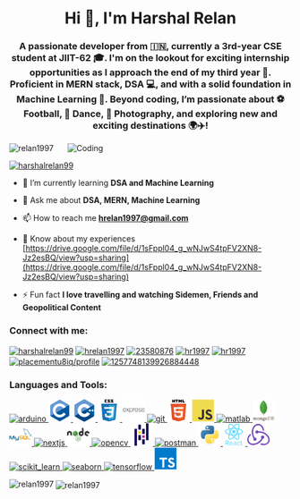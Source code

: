 <h1 align="center">Hi 👋, I'm Harshal Relan</h1>
<h3 align="center">A passionate developer from 🇮🇳, currently a 3rd-year CSE student at JIIT-62 🎓. I'm on the lookout for exciting internship opportunities as I approach the end of my third year 💼. Proficient in MERN stack, DSA 💻, and with a solid foundation in Machine Learning 🤖. Beyond coding, I’m passionate about ⚽ Football, 💃 Dance, 📸 Photography, and exploring new and exciting destinations 🌍✈️!</h3>
<img align='right' alt='Coding' width='400' src='https://media4.giphy.com/media/v1.Y2lkPTc5MGI3NjExc2g4YTg0eHlweDNzOXM5bW51OTZkbWN6a3JiaXllOTF4M3BpZzh0YSZlcD12MV9pbnRlcm5hbF9naWZfYnlfaWQmY3Q9cw/fwbzI2kV3Qrlpkh59e/giphy.webp'>

<p align="left"> <img src="https://komarev.com/ghpvc/?username=relan1997&label=Profile%20views&color=0e75b6&style=flat" alt="relan1997" /> </p>

<p align="left"> <a href="https://twitter.com/harshalrelan99" target="blank"><img src="https://img.shields.io/twitter/follow/harshalrelan99?logo=twitter&style=for-the-badge" alt="harshalrelan99" /></a> </p>

- 🌱 I’m currently learning **DSA and Machine Learning**

- 💬 Ask me about **DSA, MERN, Machine Learning**

- 📫 How to reach me **hrelan1997@gmail.com**

- 📄 Know about my experiences [https://drive.google.com/file/d/1sFppl04_g_wNJwS4tpFV2XN8-Jz2esBQ/view?usp=sharing](https://drive.google.com/file/d/1sFppl04_g_wNJwS4tpFV2XN8-Jz2esBQ/view?usp=sharing)

- ⚡ Fun fact **I love travelling and watching Sidemen, Friends and Geopolitical Content**

<h3 align="left">Connect with me:</h3>
<p align="left">
<a href="https://twitter.com/harshalrelan99" target="blank"><img align="center" src="https://raw.githubusercontent.com/rahuldkjain/github-profile-readme-generator/master/src/images/icons/Social/twitter.svg" alt="harshalrelan99" height="30" width="40" /></a>
<a href="https://linkedin.com/in/hrelan1997" target="blank"><img align="center" src="https://raw.githubusercontent.com/rahuldkjain/github-profile-readme-generator/master/src/images/icons/Social/linked-in-alt.svg" alt="hrelan1997" height="30" width="40" /></a>
<a href="https://stackoverflow.com/users/23580876" target="blank"><img align="center" src="https://raw.githubusercontent.com/rahuldkjain/github-profile-readme-generator/master/src/images/icons/Social/stack-overflow.svg" alt="23580876" height="30" width="40" /></a>
<a href="https://codeforces.com/profile/hr1997" target="blank"><img align="center" src="https://raw.githubusercontent.com/rahuldkjain/github-profile-readme-generator/master/src/images/icons/Social/codeforces.svg" alt="hr1997" height="30" width="40" /></a>
<a href="https://www.leetcode.com/hr1997" target="blank"><img align="center" src="https://raw.githubusercontent.com/rahuldkjain/github-profile-readme-generator/master/src/images/icons/Social/leet-code.svg" alt="hr1997" height="30" width="40" /></a>
<a href="https://auth.geeksforgeeks.org/user/placementu8iq/profile" target="blank"><img align="center" src="https://raw.githubusercontent.com/rahuldkjain/github-profile-readme-generator/master/src/images/icons/Social/geeks-for-geeks.svg" alt="placementu8iq/profile" height="30" width="40" /></a>
<a href="https://discord.gg/1257748139926884448" target="blank"><img align="center" src="https://raw.githubusercontent.com/rahuldkjain/github-profile-readme-generator/master/src/images/icons/Social/discord.svg" alt="1257748139926884448" height="30" width="40" /></a>
</p>

<h3 align="left">Languages and Tools:</h3>
<p align="left"> <a href="https://www.arduino.cc/" target="_blank" rel="noreferrer"> <img src="https://cdn.worldvectorlogo.com/logos/arduino-1.svg" alt="arduino" width="40" height="40"/> </a> <a href="https://www.cprogramming.com/" target="_blank" rel="noreferrer"> <img src="https://raw.githubusercontent.com/devicons/devicon/master/icons/c/c-original.svg" alt="c" width="40" height="40"/> </a> <a href="https://www.w3schools.com/cpp/" target="_blank" rel="noreferrer"> <img src="https://raw.githubusercontent.com/devicons/devicon/master/icons/cplusplus/cplusplus-original.svg" alt="cplusplus" width="40" height="40"/> </a> <a href="https://www.w3schools.com/css/" target="_blank" rel="noreferrer"> <img src="https://raw.githubusercontent.com/devicons/devicon/master/icons/css3/css3-original-wordmark.svg" alt="css3" width="40" height="40"/> </a> <a href="https://expressjs.com" target="_blank" rel="noreferrer"> <img src="https://raw.githubusercontent.com/devicons/devicon/master/icons/express/express-original-wordmark.svg" alt="express" width="40" height="40"/> </a> <a href="https://git-scm.com/" target="_blank" rel="noreferrer"> <img src="https://www.vectorlogo.zone/logos/git-scm/git-scm-icon.svg" alt="git" width="40" height="40"/> </a> <a href="https://www.w3.org/html/" target="_blank" rel="noreferrer"> <img src="https://raw.githubusercontent.com/devicons/devicon/master/icons/html5/html5-original-wordmark.svg" alt="html5" width="40" height="40"/> </a> <a href="https://developer.mozilla.org/en-US/docs/Web/JavaScript" target="_blank" rel="noreferrer"> <img src="https://raw.githubusercontent.com/devicons/devicon/master/icons/javascript/javascript-original.svg" alt="javascript" width="40" height="40"/> </a> <a href="https://www.mathworks.com/" target="_blank" rel="noreferrer"> <img src="https://upload.wikimedia.org/wikipedia/commons/2/21/Matlab_Logo.png" alt="matlab" width="40" height="40"/> </a> <a href="https://www.mongodb.com/" target="_blank" rel="noreferrer"> <img src="https://raw.githubusercontent.com/devicons/devicon/master/icons/mongodb/mongodb-original-wordmark.svg" alt="mongodb" width="40" height="40"/> </a> <a href="https://www.mysql.com/" target="_blank" rel="noreferrer"> <img src="https://raw.githubusercontent.com/devicons/devicon/master/icons/mysql/mysql-original-wordmark.svg" alt="mysql" width="40" height="40"/> </a> <a href="https://nextjs.org/" target="_blank" rel="noreferrer"> <img src="https://cdn.worldvectorlogo.com/logos/nextjs-2.svg" alt="nextjs" width="40" height="40"/> </a> <a href="https://nodejs.org" target="_blank" rel="noreferrer"> <img src="https://raw.githubusercontent.com/devicons/devicon/master/icons/nodejs/nodejs-original-wordmark.svg" alt="nodejs" width="40" height="40"/> </a> <a href="https://opencv.org/" target="_blank" rel="noreferrer"> <img src="https://www.vectorlogo.zone/logos/opencv/opencv-icon.svg" alt="opencv" width="40" height="40"/> </a> <a href="https://pandas.pydata.org/" target="_blank" rel="noreferrer"> <img src="https://raw.githubusercontent.com/devicons/devicon/2ae2a900d2f041da66e950e4d48052658d850630/icons/pandas/pandas-original.svg" alt="pandas" width="40" height="40"/> </a> <a href="https://postman.com" target="_blank" rel="noreferrer"> <img src="https://www.vectorlogo.zone/logos/getpostman/getpostman-icon.svg" alt="postman" width="40" height="40"/> </a> <a href="https://www.python.org" target="_blank" rel="noreferrer"> <img src="https://raw.githubusercontent.com/devicons/devicon/master/icons/python/python-original.svg" alt="python" width="40" height="40"/> </a> <a href="https://reactjs.org/" target="_blank" rel="noreferrer"> <img src="https://raw.githubusercontent.com/devicons/devicon/master/icons/react/react-original-wordmark.svg" alt="react" width="40" height="40"/> </a> <a href="https://redux.js.org" target="_blank" rel="noreferrer"> <img src="https://raw.githubusercontent.com/devicons/devicon/master/icons/redux/redux-original.svg" alt="redux" width="40" height="40"/> </a> <a href="https://scikit-learn.org/" target="_blank" rel="noreferrer"> <img src="https://upload.wikimedia.org/wikipedia/commons/0/05/Scikit_learn_logo_small.svg" alt="scikit_learn" width="40" height="40"/> </a> <a href="https://seaborn.pydata.org/" target="_blank" rel="noreferrer"> <img src="https://seaborn.pydata.org/_images/logo-mark-lightbg.svg" alt="seaborn" width="40" height="40"/> </a> <a href="https://www.tensorflow.org" target="_blank" rel="noreferrer"> <img src="https://www.vectorlogo.zone/logos/tensorflow/tensorflow-icon.svg" alt="tensorflow" width="40" height="40"/> </a> <a href="https://www.typescriptlang.org/" target="_blank" rel="noreferrer"> <img src="https://raw.githubusercontent.com/devicons/devicon/master/icons/typescript/typescript-original.svg" alt="typescript" width="40" height="40"/> </a> </p>

<p><img align="left" src="https://github-readme-stats.vercel.app/api/top-langs?username=relan1997&show_icons=true&locale=en&layout=compact" alt="relan1997" /></p>

<p>&nbsp;<img align="center" src="https://github-readme-stats.vercel.app/api?username=relan1997&show_icons=true&locale=en" alt="relan1997" /></p>


